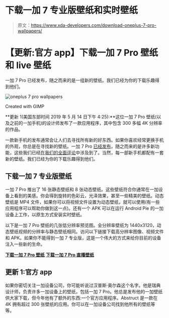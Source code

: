 # 下载一加 7 专业版壁纸和实时壁纸

> 原文：<https://www.xda-developers.com/download-oneplus-7-pro-wallpapers/>

# 【更新:官方 app】下载一加 7 Pro 壁纸和 live 壁纸

一加 7 Pro 已经发布，随之而来的是一组新的壁纸。我们已经为你的下载乐趣得到他们。

 <picture>![oneplus 7 pro wallpapers](img/d32fc20914794c1690f6c7ff24cb943c.png)</picture> 

Created with GIMP

**更新 1(美国东部时间 2019 年 5 月 14 日下午 4:25):**这位一加 7 Pro 壁纸(以及之前的一加手机)的设计师发布了一款应用程序，其中包含 300 多幅 4K 分辨率的作品。

一款新手机的发布通常会让人们去寻找所有新的好东西。如果你喜欢经常更换手机的外观，你总是在寻找新的壁纸。一加 7 Pro [已经发布](https://www.xda-developers.com/the-oneplus-7-pro-is-here-with-a-90hz-qhd-display-snapdragon-855-and-up-to-12gb-of-ram/)，随之而来的是许多新功能，这些我们已经[在我们的全面评论](https://www.xda-developers.com/oneplus-7-pro-review/)中涉及到了。当然，每一部新手机都配有一套新的壁纸。我们已经为你的下载乐趣得到他们。

## 下载一加 7 专业版壁纸

一加 7 Pro 推出了 16 张静态壁纸和 8 张动态壁纸。这些壁纸符合你通常在一加设备上看到的美感。你会得到旋转的色彩云，光泽效果，甚至一些精美的壁纸。动态壁纸是 MP4 文件，如果你可以将视频文件设置为动态壁纸，就可以使用(有一些应用程序可以帮助你做到这一点)。还有一个 APK 可以在运行 Android Pie 的一加设备上工作，以原生方式安装实时壁纸。

以下是一加 7 Pro 壁纸的几张低分辨率预览图。全分辨率壁纸为 1440x3120，动态壁纸视频的分辨率与静态壁纸相同。访问以下链接下载高分辨率图像、视频文件和 APK。如果你不能得到一加 7 专业版，这是一个伟大的方式来给你目前的设备注入一些新的生命。

[**下载一加 7 Pro 壁纸**](https://www.androidfilehost.com/?fid=1395089523397965835) [**下载一加 7 Pro 直播壁纸**](https://www.androidfilehost.com/?fid=1395089523397965834)

## 更新 1:官方 app

如果你密切关注一加设备公司，你可能听说过汉普斯·奥尔森这个名字。他是瑞典设计师，负责许多一加设备上的壁纸，包括一加 7 Pro。他总是发布他的一加壁纸供大家下载，但今年他有了额外的东西:一个官方应用程序。Abstruct 是一款在 4K 拥有超过 300 张壁纸的应用。你可以在一加设备公司找到他所有的壁纸等等。